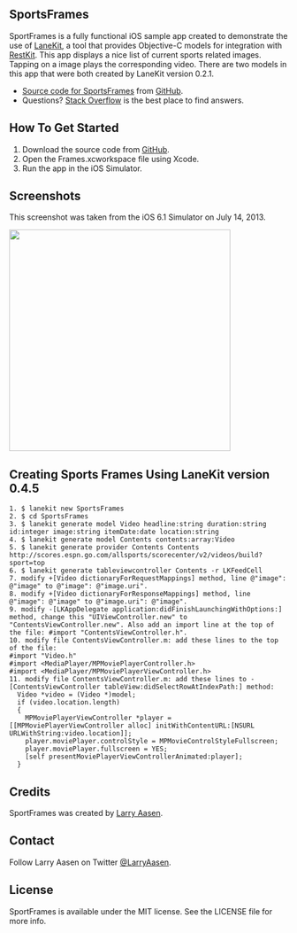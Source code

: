 ## SportsFrames

SportFrames is a fully functional iOS sample app created to demonstrate the use of [LaneKit](https://github.com/larryaasen/LaneKit), a tool that provides Objective-C models for integration with [RestKit](https://github.com/RestKit/RestKit). This app displays a nice list of current sports related images. Tapping on a image plays the corresponding video. There are two models in this app that were both created by LaneKit version 0.2.1.

- [Source code for SportsFrames](https://github.com/LarryAasen/SportsFrames/zipball/master) from [GitHub](http://github.com).
- Questions? [Stack Overflow](http://stackoverflow.com/questions/tagged/lanekit) is the best place to find answers.

## How To Get Started

1. Download the source code from [GitHub](https://github.com/LarryAasen/SportsFrames/zipball/master).
2. Open the Frames.xcworkspace file using Xcode.
3. Run the app in the iOS Simulator.

## Screenshots
This screenshot was taken from the iOS 6.1 Simulator on July 14, 2013.

<img src="https://github.com/larryaasen/SportsFrames/wiki/images/iOS%20Simulator%20Screen%20shot1.png" width="400" />

## Creating Sports Frames Using LaneKit version 0.4.5

    1. $ lanekit new SportsFrames
    2. $ cd SportsFrames
    3. $ lanekit generate model Video headline:string duration:string id:integer image:string itemDate:date location:string
    4. $ lanekit generate model Contents contents:array:Video
    5. $ lanekit generate provider Contents Contents http://scores.espn.go.com/allsports/scorecenter/v2/videos/build?sport=top
    6. $ lanekit generate tableviewcontroller Contents -r LKFeedCell
    7. modify +[Video dictionaryForRequestMappings] method, line @"image": @"image" to @"image": @"image.uri".
    8. modify +[Video dictionaryForResponseMappings] method, line @"image": @"image" to @"image.uri": @"image".
    9. modify -[LKAppDelegate application:didFinishLaunchingWithOptions:] method, change this "UIViewController.new" to "ContentsViewController.new". Also add an import line at the top of the file: #import "ContentsViewController.h".
    10. modify file ContentsViewController.m: add these lines to the top of the file:
    #import "Video.h"
    #import <MediaPlayer/MPMoviePlayerController.h>
    #import <MediaPlayer/MPMoviePlayerViewController.h>
    11. modify file ContentsViewController.m: add these lines to -[ContentsViewController tableView:didSelectRowAtIndexPath:] method:
      Video *video = (Video *)model;
      if (video.location.length)
      {
        MPMoviePlayerViewController *player = [[MPMoviePlayerViewController alloc] initWithContentURL:[NSURL URLWithString:video.location]];
        player.moviePlayer.controlStyle = MPMovieControlStyleFullscreen;
        player.moviePlayer.fullscreen = YES;
        [self presentMoviePlayerViewControllerAnimated:player];
      }

## Credits

SportFrames was created by [Larry Aasen](https://github.com/larryaasen).

## Contact

Follow Larry Aasen on Twitter [@LarryAasen](https://twitter.com/LarryAasen).

## License

SportFrames is available under the MIT license. See the LICENSE file for more info.
